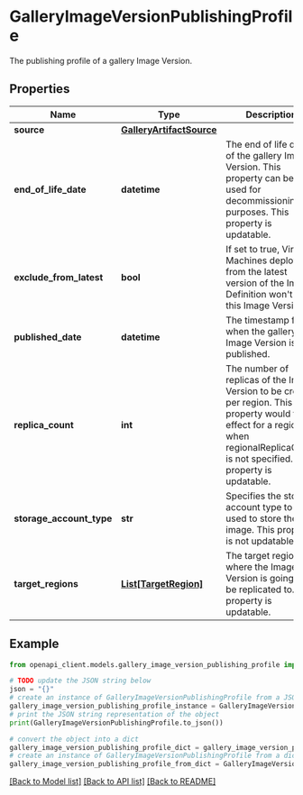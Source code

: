 # GalleryImageVersionPublishingProfile

The publishing profile of a gallery Image Version.

## Properties

Name | Type | Description | Notes
------------ | ------------- | ------------- | -------------
**source** | [**GalleryArtifactSource**](GalleryArtifactSource.md) |  | 
**end_of_life_date** | **datetime** | The end of life date of the gallery Image Version. This property can be used for decommissioning purposes. This property is updatable. | [optional] 
**exclude_from_latest** | **bool** | If set to true, Virtual Machines deployed from the latest version of the Image Definition won&#39;t use this Image Version. | [optional] 
**published_date** | **datetime** | The timestamp for when the gallery Image Version is published. | [optional] [readonly] 
**replica_count** | **int** | The number of replicas of the Image Version to be created per region. This property would take effect for a region when regionalReplicaCount is not specified. This property is updatable. | [optional] 
**storage_account_type** | **str** | Specifies the storage account type to be used to store the image. This property is not updatable. | [optional] 
**target_regions** | [**List[TargetRegion]**](TargetRegion.md) | The target regions where the Image Version is going to be replicated to. This property is updatable. | [optional] 

## Example

```python
from openapi_client.models.gallery_image_version_publishing_profile import GalleryImageVersionPublishingProfile

# TODO update the JSON string below
json = "{}"
# create an instance of GalleryImageVersionPublishingProfile from a JSON string
gallery_image_version_publishing_profile_instance = GalleryImageVersionPublishingProfile.from_json(json)
# print the JSON string representation of the object
print(GalleryImageVersionPublishingProfile.to_json())

# convert the object into a dict
gallery_image_version_publishing_profile_dict = gallery_image_version_publishing_profile_instance.to_dict()
# create an instance of GalleryImageVersionPublishingProfile from a dict
gallery_image_version_publishing_profile_from_dict = GalleryImageVersionPublishingProfile.from_dict(gallery_image_version_publishing_profile_dict)
```
[[Back to Model list]](../README.md#documentation-for-models) [[Back to API list]](../README.md#documentation-for-api-endpoints) [[Back to README]](../README.md)


